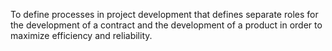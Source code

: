 To define processes in project development that defines separate roles for the development of a contract and the development of a product in order to maximize efficiency and reliability.
